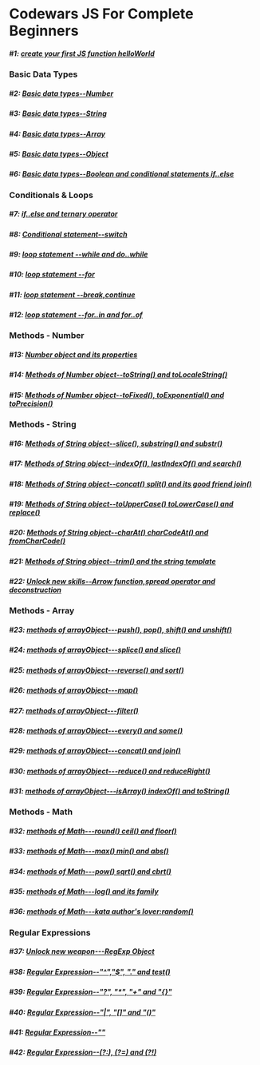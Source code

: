 # Codewars JS For Complete Beginners

##### #1: [create your first JS function helloWorld](http://www.codewars.com/kata/571ec274b1c8d4a61c0000c8)
### Basic Data Types
##### #2: [Basic data types--Number](http://www.codewars.com/kata/571edd157e8954bab500032d)
##### #3: [Basic data types--String](http://www.codewars.com/kata/571edea4b625edcb51000d8e)
##### #4: [Basic data types--Array](http://www.codewars.com/kata/571effabb625ed9b0600107a)
##### #5: [Basic data types--Object](http://www.codewars.com/kata/571f1eb77e8954a812000837)
##### #6: [Basic data types--Boolean and conditional statements if..else](http://www.codewars.com/kata/571f832f07363d295d001ba8)
### Conditionals & Loops
##### #7: [if..else and ternary operator](http://www.codewars.com/kata/57202aefe8d6c514300001fd)
##### #8: [Conditional statement--switch](http://www.codewars.com/kata/572059afc2f4612825000d8a)
##### #9: [loop statement --while and do..while](http://www.codewars.com/kata/57216d4bcdd71175d6000560)
##### #10: [loop statement --for](http://www.codewars.com/kata/5721a78c283129e416000999)
##### #11: [loop statement --break,continue](http://www.codewars.com/kata/5721c189cdd71194c1000b9b)
##### #12: [loop statement --for..in and for..of](http://www.codewars.com/kata/5722b3f0bd5583cf44001000)
### Methods - Number
##### #13: [Number object and its properties](http://www.codewars.com/kata/5722fd3ab7162a3a4500031f)
##### #14: [Methods of Number object--toString() and toLocaleString()](http://www.codewars.com/kata/57238ceaef9008adc7000603)
##### #15: [Methods of Number object--toFixed(), toExponential() and toPrecision()](http://www.codewars.com/kata/57256064856584bc47000611)
### Methods - String
##### #16: [Methods of String object--slice(), substring() and substr()](http://www.codewars.com/kata/57274562c8dcebe77e001012)
##### #17: [Methods of String object--indexOf(), lastIndexOf() and search()](http://www.codewars.com/kata/57277a31e5e51450a4000010)
##### #18: [Methods of String object--concat() split() and its good friend join()](http://www.codewars.com/kata/57280481e8118511f7000ffa)
##### #19: [Methods of String object--toUpperCase() toLowerCase() and replace()](http://www.codewars.com/kata/5728203b7fc662a4c4000ef3)
##### #20: [Methods of String object--charAt() charCodeAt() and fromCharCode()](http://www.codewars.com/kata/57284d23e81185ae6200162a)
##### #21: [Methods of String object--trim() and the string template](http://www.codewars.com/kata/57284d23e81185ae6200162a)
##### #22: [Unlock new skills--Arrow function,spread operator and deconstruction](http://www.codewars.com/kata/572ab0cfa3af384df7000ff8)
### Methods - Array
##### #23: [methods of arrayObject---push(), pop(), shift() and unshift()](http://www.codewars.com/kata/572af273a3af3836660014a1)
##### #24: [methods of arrayObject---splice() and slice()](http://www.codewars.com/kata/572cb264362806af46000793)
##### #25: [methods of arrayObject---reverse() and sort()](http://www.codewars.com/kata/572df796914b5ba27c000c90)
##### #26: [methods of arrayObject---map()](http://www.codewars.com/kata/572fdeb4380bb703fc00002c)
##### #27: [methods of arrayObject---filter()](http://www.codewars.com/kata/573023c81add650b84000429)
##### #28: [methods of arrayObject---every() and some()](http://www.codewars.com/kata/57308546bd9f0987c2000d07)
##### #29: [methods of arrayObject---concat() and join()](http://www.codewars.com/kata/5731861d05d14d6f50000626)
##### #30: [methods of arrayObject---reduce() and reduceRight()](http://www.codewars.com/kata/573156709a231dcec9000ee8)
##### #31: [methods of arrayObject---isArray() indexOf() and toString()](http://www.codewars.com/kata/5732b0351eb838d03300101d)
### Methods - Math
##### #32: [methods of Math---round() ceil() and floor()](http://www.codewars.com/kata/5732d3c9791aafb0e4001236)
##### #33: [methods of Math---max() min() and abs()](http://www.codewars.com/kata/5733d6c2d780e20173000baa)
##### #34: [methods of Math---pow() sqrt() and cbrt()](http://www.codewars.com/kata/5733f948d780e27df6000e33)
##### #35: [methods of Math---log() and its family](http://www.codewars.com/kata/57353de879ccaeb9f8000564)
##### #36: [methods of Math---kata author's lover:random()](http://www.codewars.com/kata/5735956413c2054a680009ec)
### Regular Expressions
##### #37: [Unlock new weapon---RegExp Object](http://www.codewars.com/kata/5735e39313c205fe39001173)
##### #38: [Regular Expression--"^","$", "." and test()](http://www.codewars.com/kata/573975d3ac3eec695b0013e0)
##### #39: [Regular Expression--"?", "*", "+" and "{}"](http://www.codewars.com/kata/573bca07dffc1aa693000139)
##### #40: [Regular Expression--"|", "[]" and "()"](http://www.codewars.com/kata/573d11c48b97c0ad970002d4)
##### #41: [Regular Expression--""](http://www.codewars.com/kata/573e6831e3201f6a9b000971)
##### #42: [Regular Expression--(?:), (?=) and (?!)](http://www.codewars.com/kata/573fb9223f9793e485000453)
